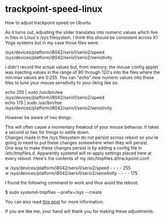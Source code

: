 # trackpoint-speed-linux
How to adjust trackpoint speed on Ubuntu

As it turns out, adjusting the slider translates into numeric values which live in files in Linux's /sys filesystem. I think this should be consistent across X1 Yoga systems but in my case those files were:  

/sys/devices/platform/i8042/serio1/serio2/speed  
/sys/devices/platform/i8042/serio1/serio2/sensitivity  

I didn't record the actual values but, from memory, the mouse config applet was injecting values in the range of 90 through 120's into the files where the min:max values are 0:255. You can "echo" new numeric values into these files to tune your mouse sensitivity to your liking like so:  

echo 255 | sudo /usr/bin/tee /sys/devices/platform/i8042/serio1/serio2/speed  
echo 175 | sudo /usr/bin/tee /sys/devices/platform/i8042/serio1/serio2/sensitivity  

However be aware of two things:  

This will often cause a momentary freakout of your mouse behavior. It takes a second or two for things to settle down.  
Changes made in the /sys filesystem do not persist across reboot so you're going to need to put these changes somewhere when they will persist.  
One way to make these changes persist is by adding a config file in /etc/tmpfiles.d. Apparently systemd will re-apply settings placed here at every reboot. Here's the contents of my /etc/tmpfiles.d/trackpoint.conf:  

w /sys/devices/platform/i8042/serio1/serio2/speed - - - - 255  
w /sys/devices/platform/i8042/serio1/serio2/sensitivity - - - - 175  

I found the following command to work and thus avoid the reboot:  

$ sudo systemd-tmpfiles --prefix=/sys --create  

You can also read [this post](https://askubuntu.com/questions/596085/increase-trackpoint-sensititvity-with-systemd-ubuntu-15-04-or-later) for more information.

If you are like me, your hand will thank you for making these adjustments.  
